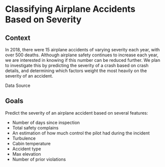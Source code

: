 # Classifying Airplane Accidents Based on Severity

## Context
In 2018, there were 15 airplane accidents of varying severity each year, with over 500 deaths. Although airplane safety continues to increase each year, we are interested in knowing if this number can be reduced further. We plan to investigate this by predicting the severity of a crash based on crash details, and determining which factors weight the most heavily on the severity of an accident.

Data Source

## Goals

Predict the severity of an airplane accident based on several features:
* Number of days since inspection
* Total safety complains
* An estimation of how much control the pilot had during the incident
* Turbulence
* Cabin temperature
* Accident type
* Max elevation
* Number of prior violations
